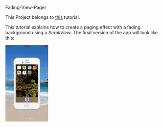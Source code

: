 Fading-View-Pager

This Project belongs to [this](http://predic8.de/iOS-swift-fading-view-pager.htm) tutorial.

This tutorial explains how to create a paging effect with a fading background using a *ScrollView*. The final version of the app will look like this: 
 
![final App](/fertigeApp.gif)